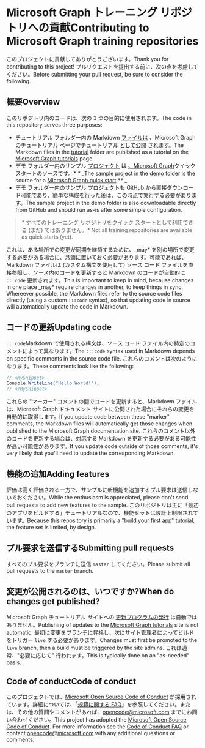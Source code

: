 # <a name="contributing-to-microsoft-graph-training-repositories"></a><span data-ttu-id="762bf-101">Microsoft Graph トレーニング リポジトリへの貢献</span><span class="sxs-lookup"><span data-stu-id="762bf-101">Contributing to Microsoft Graph training repositories</span></span>

<span data-ttu-id="762bf-102">このプロジェクトに貢献してありがとうございます。</span><span class="sxs-lookup"><span data-stu-id="762bf-102">Thank you for contributing to this project!</span></span> <span data-ttu-id="762bf-103">プルリクエストを提出する前に、次の点を考慮してください。</span><span class="sxs-lookup"><span data-stu-id="762bf-103">Before submitting your pull request, be sure to consider the following.</span></span>

## <a name="overview"></a><span data-ttu-id="762bf-104">概要</span><span class="sxs-lookup"><span data-stu-id="762bf-104">Overview</span></span>

<span data-ttu-id="762bf-105">このリポジトリ内のコードは、次の 3 つの目的に使用されます。</span><span class="sxs-lookup"><span data-stu-id="762bf-105">The code in this repository serves three purposes:</span></span>

- <span data-ttu-id="762bf-106">チュートリアル フォルダー内の Markdown [ファイルは](/tutorial) 、Microsoft Graph のチュートリアル ページでチュートリアル [として公開](https://docs.microsoft.com/graph/tutorials) されます。</span><span class="sxs-lookup"><span data-stu-id="762bf-106">The Markdown files in the [tutorial](/tutorial) folder are published as a tutorial on the [Microsoft Graph tutorials](https://docs.microsoft.com/graph/tutorials) page.</span></span>
- <span data-ttu-id="762bf-107">デモ フォルダー内のサンプル [プロジェクト](/demo) は [、Microsoft Graph](https://developer.microsoft.com/graph/quick-start)クイック スタートのソースです。\* *\** _</span><span class="sxs-lookup"><span data-stu-id="762bf-107">The sample project in the [demo](/demo) folder is the source for a [Microsoft Graph quick start](https://developer.microsoft.com/graph/quick-start).\**\** _</span></span>
- <span data-ttu-id="762bf-108">デモ フォルダー内のサンプル プロジェクトも GitHub から直接ダウンロード可能であり、簡単な構成を行った後は、この時点で実行する必要があります。</span><span class="sxs-lookup"><span data-stu-id="762bf-108">The sample project in the demo folder is also downloadable directly from GitHub and should run as-is after some simple configuration.</span></span>

> <span data-ttu-id="762bf-109">_*\**_ すべてのトレーニング リポジトリをクイック スタートとして利用できる (まだ) ではありません。</span><span class="sxs-lookup"><span data-stu-id="762bf-109">_*\**_ Not all training repositories are available as quick starts (yet).</span></span>

<span data-ttu-id="762bf-110">これは、ある場所での変更が同期を維持するために、_may\* を別の場所で変更する必要がある場合に、念頭に置いておく必要があります。可能であれば、Markdown ファイルは (カスタム構文を使用して) ソース コード ファイルを直接参照し、ソース内のコードを更新すると Markdown のコードが自動的に `:::code` 更新されます。</span><span class="sxs-lookup"><span data-stu-id="762bf-110">This is important to keep in mind, because changes in one place _may\* require changes in another, to keep things in sync. Whereever possible, the Markdown files refer to the source code files directly (using a custom `:::code` syntax), so that updating code in source will automatically update the code in Markdown.</span></span>

## <a name="updating-code"></a><span data-ttu-id="762bf-111">コードの更新</span><span class="sxs-lookup"><span data-stu-id="762bf-111">Updating code</span></span>

<span data-ttu-id="762bf-112">`:::code`Markdown で使用される構文は、ソース コード ファイル内の特定のコメントによって異なります。</span><span class="sxs-lookup"><span data-stu-id="762bf-112">The `:::code` syntax used in Markdown depends on specific comments in the source code file.</span></span> <span data-ttu-id="762bf-113">これらのコメントは次のようになります。</span><span class="sxs-lookup"><span data-stu-id="762bf-113">These comments look like the following:</span></span>

```csharp
// <MySnippet>
Console.WriteLine("Hello World!");
// </MySnippet>
```

<span data-ttu-id="762bf-114">これらの "マーカー" コメントの間でコードを更新すると、Markdown ファイルは、Microsoft Graph ドキュメント サイトに公開された場合にそれらの変更を自動的に取得します。</span><span class="sxs-lookup"><span data-stu-id="762bf-114">If you update code between these "marker" comments, the Markdown files will automatically get those changes when published to the Microsoft Graph documentation site.</span></span> <span data-ttu-id="762bf-115">これらのコメント以外のコードを更新する場合は、対応する Markdown を更新する必要がある可能性が高い可能性があります。</span><span class="sxs-lookup"><span data-stu-id="762bf-115">If you update code outside of those comments, it's very likely that you'll need to update the corresponding Markdown.</span></span>

## <a name="adding-features"></a><span data-ttu-id="762bf-116">機能の追加</span><span class="sxs-lookup"><span data-stu-id="762bf-116">Adding features</span></span>

<span data-ttu-id="762bf-117">評価は高く評価される一方で、サンプルに新機能を追加するプル要求は送信しないでおください。</span><span class="sxs-lookup"><span data-stu-id="762bf-117">While the enthusiasm is appreciated, please don't send pull requests to add new features to the sample.</span></span> <span data-ttu-id="762bf-118">このリポジトリは主に「最初のアプリをビルドする」チュートリアルなので、機能セットは設計上制限されています。</span><span class="sxs-lookup"><span data-stu-id="762bf-118">Because this repository is primarily a "build your first app" tutorial, the feature set is limited, by design.</span></span>

## <a name="submitting-pull-requests"></a><span data-ttu-id="762bf-119">プル要求を送信する</span><span class="sxs-lookup"><span data-stu-id="762bf-119">Submitting pull requests</span></span>

<span data-ttu-id="762bf-120">すべてのプル要求をブランチに送信 `master` してください。</span><span class="sxs-lookup"><span data-stu-id="762bf-120">Please submit all pull requests to the `master` branch.</span></span>

## <a name="when-do-changes-get-published"></a><span data-ttu-id="762bf-121">変更が公開されるのは、いつですか?</span><span class="sxs-lookup"><span data-stu-id="762bf-121">When do changes get published?</span></span>

<span data-ttu-id="762bf-122">Microsoft Graph チュートリアル サイトへの [更新プログラムの発行](https://docs.microsoft.com/graph/tutorials) は自動ではありません。</span><span class="sxs-lookup"><span data-stu-id="762bf-122">Publishing of updates to the [Microsoft Graph tutorials](https://docs.microsoft.com/graph/tutorials) site is not automatic.</span></span> <span data-ttu-id="762bf-123">最初に変更をブランチに昇格し、次にサイト管理者によってビルドをトリガー `live` する必要があります。</span><span class="sxs-lookup"><span data-stu-id="762bf-123">Changes must first be promoted to the `live` branch, then a build must be triggered by the site admins.</span></span> <span data-ttu-id="762bf-124">これは通常、"必要に応じて" 行われます。</span><span class="sxs-lookup"><span data-stu-id="762bf-124">This is typically done on an "as-needed" basis.</span></span>

## <a name="code-of-conduct"></a><span data-ttu-id="762bf-125">Code of conduct</span><span class="sxs-lookup"><span data-stu-id="762bf-125">Code of conduct</span></span>

<span data-ttu-id="762bf-p106">このプロジェクトでは、[Microsoft Open Source Code of Conduct](https://opensource.microsoft.com/codeofconduct/) が採用されています。詳細については、「[規範に関する FAQ](https://opensource.microsoft.com/codeofconduct/faq/)」を参照してください。または、その他の質問やコメントがあれば、[opencode@microsoft.com](mailto:opencode@microsoft.com) までにお問い合わせください。</span><span class="sxs-lookup"><span data-stu-id="762bf-p106">This project has adopted the [Microsoft Open Source Code of Conduct](https://opensource.microsoft.com/codeofconduct/). For more information see the [Code of Conduct FAQ](https://opensource.microsoft.com/codeofconduct/faq/) or contact [opencode@microsoft.com](mailto:opencode@microsoft.com) with any additional questions or comments.</span></span>
